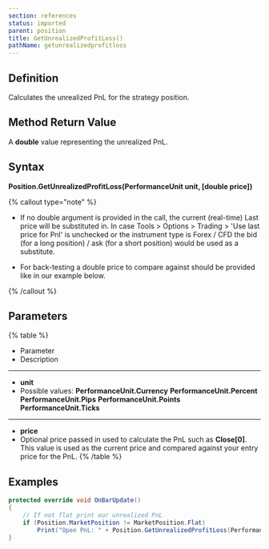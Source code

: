 ```yaml
---
section: references
status: imported
parent: position
title: GetUnrealizedProfitLoss()
pathName: getunrealizedprofitloss
---
```


## Definition

Calculates the unrealized PnL for the strategy position.

## Method Return Value

A **double** value representing the unrealized PnL.

## Syntax

**Position.GetUnrealizedProfitLoss(PerformanceUnit unit, [double price])**

{% callout type="note" %}

* If no double argument is provided in the call, the current (real-time) Last price will be substituted in. In case Tools > Options > Trading > 'Use last price for Pnl' is unchecked or the instrument type is Forex / CFD the bid (for a long position) / ask (for a short position) would be used as a substitute.

* For back-testing a double price to compare against should be provided like in our example below.

{% /callout %}

## Parameters

{% table %}

* Parameter
* Description

---

* **unit**
* Possible values:
  **PerformanceUnit.Currency**
  **PerformanceUnit.Percent**
  **PerformanceUnit.Pips**
  **PerformanceUnit.Points**
  **PerformanceUnit.Ticks**

---

* **price**
* Optional price passed in used to calculate the PnL such as **Close[0]**. This value is used as the current price and compared against your entry price for the PnL.
{% /table %}

## Examples

```csharp
protected override void OnBarUpdate()
{
    // If not flat print our unrealized PnL
    if (Position.MarketPosition != MarketPosition.Flat)
        Print("Open PnL: " + Position.GetUnrealizedProfitLoss(PerformanceUnit.Points, Close[0]));
}
```
